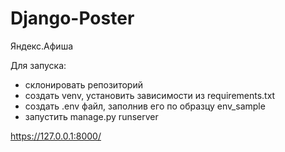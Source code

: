 # Django-Poster

Яндекс.Афиша

Для запуска:
* склонировать репозиторий
* создать venv, установить зависимости из requirements.txt
* создать .env файл, заполнив его по образцу env_sample
* запустить manage.py runserver

https://127.0.0.1:8000/